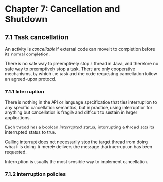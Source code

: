 # Chapter 7: Cancellation and Shutdown

## 7.1 Task cancellation

An activity is _cancellable_ if external code can move it to completion before its normal completion.

There is no safe way to preemptively stop a thread in Java, and therefore no safe way to preemptively stop a task. There are only cooperative mechanisms, by which the task and the code requesting cancellation follow an agreed-upon protocol.

### 7.1.1 Interruption

There is nothing in the API or language specification that ties interruption to any specific cancellation semantics, but in practice, using interruption for anything but cancellation is fragile and difficult to sustain in larger applications.

Each thread has a boolean _interrupted_ status; interrupting a thread sets its interrupted status to true.

Calling interrupt does not necessarily stop the target thread from doing what it is doing; it merely delivers the message that interruption has been requested.

Interruption is usually the most sensible way to implement cancellation.

### 7.1.2 Interruption policies
